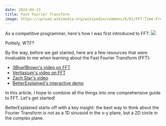 ```yaml
---
date: 2024-04-13
title: Fast Fourier Transform
image: https://upload.wikimedia.org/wikipedia/commons/6/61/FFT-Time-Frequency-View.png
---
```


As a competitive programmer, here's how I was first introduced to FFT:
![](@images/fftf.png)

Politely, WTF?

By the way, before we get started, here are a few resources that were invaluable to me when learning about the Fast Fourier Transform (FFT):

- [3Blue1Brown's video on FFT](https://www.youtube.com/watch?v=spUNpyF58BY)
- [Veritasium's video on FFT](https://youtu.be/nmgFG7PUHfo?si=O465095qeLPh7Xw7)
- [Zach Star's video](https://youtu.be/3gjJDuCAEQQ)
- [BetterExplained's interactive demo](https://betterexplained.com/articles/an-interactive-guide-to-the-fourier-transform/)

In this article, I hope to combine all the things into one comprehensive guide to FFT. Let's get started!

BetterExplained starts off with a key insight: the best way to think about the Fourier Transform is not as a 1D sinusoid in the x-y plane, but a 2D circle in the complex plane.
